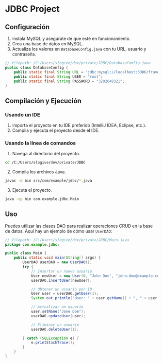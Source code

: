 # JDBC Project

## Configuración

1. Instala MySQL y asegúrate de que esté en funcionamiento.
2. Crea una base de datos en MySQL.
3. Actualiza los valores en `DatabaseConfig.java` con tu URL, usuario y contraseña.

```java
// filepath: /C:/Users/slogive/dev/private/JDBC/DatabaseConfig.java
public class DatabaseConfig {
    public static final String URL = "jdbc:mysql://localhost:3306/fruverapp";
    public static final String USER = "root";
    public static final String PASSWORD = "3202648321";
}
```

## Compilación y Ejecución

### Usando un IDE

1. Importa el proyecto en tu IDE preferido (IntelliJ IDEA, Eclipse, etc.).
2. Compila y ejecuta el proyecto desde el IDE.

### Usando la línea de comandos

1. Navega al directorio del proyecto.

```sh
cd /C:/Users/slogive/dev/private/JDBC
```

2. Compila los archivos Java.

```sh
javac -d bin src/com/example/jdbc/*.java
```

3. Ejecuta el proyecto.

```sh
java -cp bin com.example.jdbc.Main
```

## Uso

Puedes utilizar las clases DAO para realizar operaciones CRUD en la base de datos. Aquí hay un ejemplo de cómo usar `UserDAO`:

```java
// filepath: /C:/Users/slogive/dev/private/JDBC/Main.java
package com.example.jdbc;

public class Main {
    public static void main(String[] args) {
        UserDAO userDAO = new UserDAO();
        try {
            // Insertar un nuevo usuario
            User newUser = new User(0, "John Doe", "john.doe@example.com");
            userDAO.insertUser(newUser);

            // Obtener un usuario por ID
            User user = userDAO.getUser(1);
            System.out.println("User: " + user.getName() + ", " + user.getEmail());

            // Actualizar un usuario
            user.setName("Jane Doe");
            userDAO.updateUser(user);

            // Eliminar un usuario
            userDAO.deleteUser(1);

        } catch (SQLException e) {
            e.printStackTrace();
        }
    }
}
```
